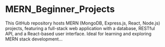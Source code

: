 # MERN_Beginner_Projects
This GitHub repository hosts  MERN (MongoDB, Express.js, React, Node.js) projects, featuring a full-stack web application with a database, RESTful API, and a React-based user interface. Ideal for learning and exploring MERN stack development...

